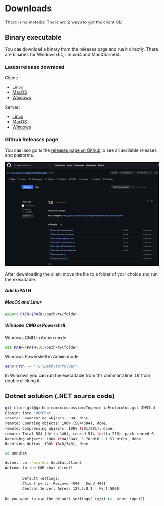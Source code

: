 # Downloads

There is no installer. There are 2 ways to get the client CLI:

## Binary executable

You can download a binary from the releases page and run it directly. There are binaries for Windowsx64, Linux64 and MacOSarm64.

### Latest release download

Client:

- [Linux](https://github.com/nicocossiom/IngenieriaProtocolos/releases/download/latest/linux-x64_UdpChat.Client)
- [MacOS](https://github.com/nicocossiom/IngenieriaProtocolos/releases/download/latest/osx-arm64_UdpChat.Client)
- [Windows](https://github.com/nicocossiom/IngenieriaProtocolos/releases/download/latest/win-x64_UdpChat.Client.exe)

Server:

- [Linux](https://github.com/nicocossiom/IngenieriaProtocolos/releases/download/latest/linux-x64_UdpChat.Server)
- [MacOS](https://github.com/nicocossiom/IngenieriaProtocolos/releases/download/latest/osx-arm64_UdpChat.Server)
- [Windows](https://github.com/nicocossiom/IngenieriaProtocolos/releases/download/latest/win-x64_UdpChat.Server.exe)

### Github Releases page

You can laso go to the [releases page on Github](https://github.com/nicocossiom/IngenieriaProtocolos/releases/) to see all available releases and platforms.

![Github Releass webpage](../images/releases.png)

After downloading the client move the file to a folder of your choice and run the executable.

#### Add to PATH

##### MacOS and Linux

```bash
export PATH=$PATH:/path/to/folder
```

##### Windows CMD or Powershell

Windows CMD in Admin mode

```cmd
set PATH=%PATH%;C:\path\to\folder
```

Windows Powershell in Admin mode

```powershell
$env:Path += ";C:\path\to\folder"
```

In Windows you can run the executable from the command line. Or from double clicking it.

## Dotnet solution (.NET source code)

```bash
git clone git@github.com:nicocossiom/IngenieriaProtocolos.git UDPChat
Cloning into 'UDPChat'...
remote: Enumerating objects: 584, done.
remote: Counting objects: 100% (584/584), done.
remote: Compressing objects: 100% (291/291), done.
remote: Total 584 (delta 340), reused 514 (delta 270), pack-reused 0
Receiving objects: 100% (584/584), 6.78 MiB | 1.57 MiB/s, done.
Resolving deltas: 100% (340/340), done.
```

````bash
cd UDPChat
````

```bash
dotnet run --project UdpChat.Client
Welcome to the UDP chat client!

        Default settings:
        Client ports: Recieve 4000 - Send 4001
        Central Server: Adress 127.0.0.1 - Port 5000

Do you want to use the default settings? (y/n) (↩️  after input))
```
